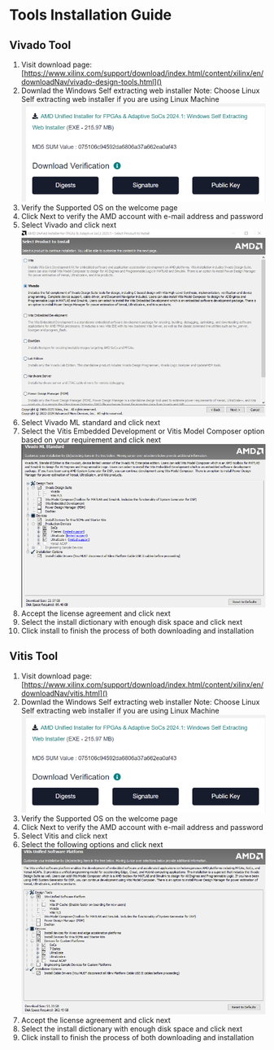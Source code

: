 # **Tools Installation Guide**

## Vivado Tool

1. Visit download page: [https://www.xilinx.com/support/download/index.html/content/xilinx/en/downloadNav/vivado-design-tools.html]()
2. Downlad the Windows Self extracting web installer
   Note: Choose Linux Self extracting web installer if you are using Linux Machine
   ![installer](./image/installation_guide/vivado_webinstaller.png)
3. Verify the Supported OS on the welcome page
4. Click Next to verify the AMD account with e-mail address and password
5. Select Vivado and click next
   ![vivado_option](./image/installation_guide/vivado_option2.png)
6. Select Vivado ML standard and click next
7. Select the Vitis Embedded Development or Vitis Model Composer option based on your requirement and click next
   ![vivado_option](./image/installation_guide/vivado_option.png)
8. Accept the license agreement and click next
9. Select the install dictionary with enough disk space and click next
10. Click install to finish the process of both downloading and installation

## Vitis Tool

1. Visit download page: [https://www.xilinx.com/support/download/index.html/content/xilinx/en/downloadNav/vitis.html]()
2. Downlad the Windows Self extracting web installer
   Note: Choose Linux Self extracting web installer if you are using Linux Machine
   ![installer](./image/installation_guide/vivado_webinstaller.png)
3. Verify the Supported OS on the welcome page
4. Click Next to verify the AMD account with e-mail address and password
5. Select Vitis and click next
6. Select the following options and click next
   ![vitis_option](./image/installation_guide/vitis_option.png)
7. Accept the license agreement and click next
8. Select the install dictionary with enough disk space and click next
9. Click install to finish the process of both downloading and installation
